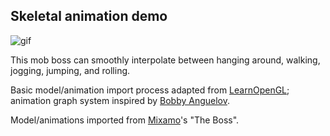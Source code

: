 ## Skeletal animation demo
![gif](https://i.imgur.com/h9sIzEW.gif)

This mob boss can smoothly interpolate between hanging around, walking, jogging, jumping, and rolling.

Basic model/animation import process adapted from [LearnOpenGL](https://learnopengl.com/Guest-Articles/2020/Skeletal-Animation); animation graph system inspired by [Bobby Anguelov](https://youtu.be/R-T3Mk5oDHI).

Model/animations imported from [Mixamo](https://www.mixamo.com/)'s "The Boss".
